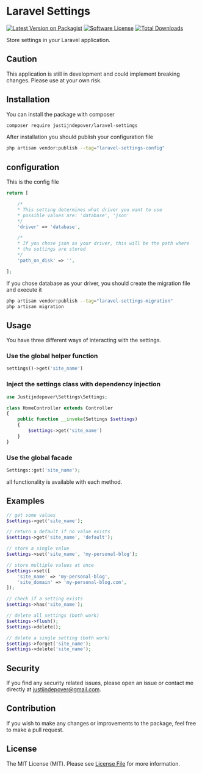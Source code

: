 # Laravel Settings

[![Latest Version on Packagist](https://img.shields.io/packagist/v/justijndepover/laravel-settings.svg?style=flat-square)](https://packagist.org/packages/justijndepover/laravel-settings)
[![Software License](https://img.shields.io/badge/license-MIT-brightgreen.svg?style=flat-square)](LICENSE.md)
[![Total Downloads](https://img.shields.io/packagist/dt/justijndepover/laravel-settings.svg?style=flat-square)](https://packagist.org/packages/justijndepover/laravel-settings)

Store settings in your Laravel application.

## Caution

This application is still in development and could implement breaking changes. Please use at your own risk.

## Installation

You can install the package with composer

```sh
composer require justijndepover/laravel-settings
```

After installation you should publish your configuration file

```sh
php artisan vendor:publish --tag="laravel-settings-config"
```

## configuration

This is the config file

```php
return [

    /*
    * This setting determines what driver you want to use
    * possible values are: 'database', 'json'
    */
    'driver' => 'database',

    /*
    * If you chose json as your driver, this will be the path where
    * the settings are stored
    */
    'path_on_disk' => '',

];
```

If you chose database as your driver, you should create the migration file and execute it

```sh
php artisan vendor:publish --tag="laravel-settings-migration"
php artisan migration
```

## Usage

You have three different ways of interacting with the settings.

### Use the global helper function

```php
settings()->get('site_name')
```

### Inject the settings class with dependency injection

```php
use Justijndepover\Settings\Settings;

class HomeController extends Controller
{
    public function __invoke(Settings $settings)
    {
        $settings->get('site_name')
    }
}
```

### Use the global facade

```php
Settings::get('site_name');
```

all functionality is available with each method.

## Examples

```php
// get some values
$settings->get('site_name');

// return a default if no value exists
$settings->get('site_name', 'default');

// store a single value
$settings->set('site_name', 'my-personal-blog');

// store multiple values at once
$settings->set([
    'site_name' => 'my-personal-blog',
    'site_domain' => 'my-personal-blog.com',
]);

// check if a setting exists
$settings->has('site_name');

// delete all settings (both work)
$settings->flush();
$settings->delete();

// delete a single setting (both work)
$settings->forget('site_name');
$settings->delete('site_name');
```

## Security

If you find any security related issues, please open an issue or contact me directly at [justijndepover@gmail.com](justijndepover@gmail.com).

## Contribution

If you wish to make any changes or improvements to the package, feel free to make a pull request.

## License

The MIT License (MIT). Please see [License File](LICENSE.md) for more information.
